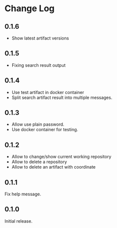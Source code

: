 # Change Log

## 0.1.6
* Show latest artifact versions
## 0.1.5
* Fixing search result output

## 0.1.4
* Use test artifact in docker container
* Split search artifact result into multiple messages.

## 0.1.3
* Allow use plain password.
* Use docker container for testing.

## 0.1.2
* Allow to change/show current working repository
* Allow to delete a repository
* Allow to delete an artifact with coordinate

## 0.1.1
Fix help message.

## 0.1.0
Initial release.
